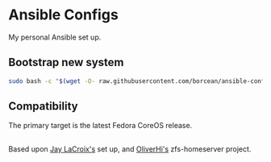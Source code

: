 # Ansible Configs
My personal Ansible set up.

## Bootstrap new system
```bash
sudo bash -c "$(wget -O- raw.githubusercontent.com/borcean/ansible-configs/coreos/bootstrap.sh)"
```

## Compatibility
The primary target is the latest Fedora CoreOS release.

##
Based upon [Jay LaCroix's](https://github.com/LearnLinuxTV/personal_ansible_desktop_configs) set up, and [OliverHi's](https://github.com/OliverHi/zfs-homeserver) zfs-homeserver project.